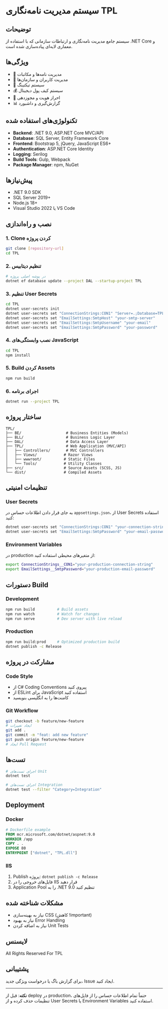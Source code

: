 # سیستم مدیریت نامه‌نگاری TPL

## توضیحات
سیستم جامع مدیریت نامه‌نگاری و ارتباطات سازمانی که با استفاده از .NET Core و معماری لایه‌ای پیاده‌سازی شده است.

## ویژگی‌ها
- 📝 مدیریت نامه‌ها و مکاتبات
- 👥 مدیریت کاربران و سازمان‌ها
- 🎫 سیستم تیکتینگ
- 💰 سیستم کیف پول دیجیتال
- 🔐 احراز هویت و مجوزدهی
- 📊 گزارش‌گیری و داشبورد

## تکنولوژی‌های استفاده شده
- **Backend**: .NET 9.0, ASP.NET Core MVC/API
- **Database**: SQL Server, Entity Framework Core
- **Frontend**: Bootstrap 5, jQuery, JavaScript ES6+
- **Authentication**: ASP.NET Core Identity
- **Logging**: Serilog
- **Build Tools**: Gulp, Webpack
- **Package Manager**: npm, NuGet

## پیش‌نیازها
- .NET 9.0 SDK
- SQL Server 2019+
- Node.js 18+
- Visual Studio 2022 یا VS Code

## نصب و راه‌اندازی

### 1. Clone کردن پروژه
```bash
git clone [repository-url]
cd TPL
```

### 2. تنظیم دیتابیس
```bash
# در پوشه اصلی پروژه
dotnet ef database update --project DAL --startup-project TPL
```

### 3. تنظیم User Secrets
```bash
cd TPL
dotnet user-secrets init
dotnet user-secrets set "ConnectionStrings:CON1" "Server=.;Database=TPL;Trusted_Connection=true;TrustServerCertificate=true"
dotnet user-secrets set "EmailSettings:SmtpHost" "your-smtp-server"
dotnet user-secrets set "EmailSettings:SmtpUsername" "your-email"
dotnet user-secrets set "EmailSettings:SmtpPassword" "your-password"
```

### 4. نصب وابستگی‌های JavaScript
```bash
cd TPL
npm install
```

### 5. Build کردن Assets
```bash
npm run build
```

### 6. اجرای برنامه
```bash
dotnet run --project TPL
```

## ساختار پروژه
```
TPL/
├── BE/                    # Business Entities (Models)
├── BLL/                   # Business Logic Layer
├── DAL/                   # Data Access Layer
├── TPL/                   # Web Application (MVC/API)
│   ├── Controllers/       # MVC Controllers
│   ├── Views/            # Razor Views
│   ├── wwwroot/          # Static Files
│   └── Tools/            # Utility Classes
├── src/                  # Source Assets (SCSS, JS)
└── dist/                 # Compiled Assets
```

## تنظیمات امنیتی

### User Secrets
به جای قرار دادن اطلاعات حساس در `appsettings.json`، از User Secrets استفاده کنید:

```bash
dotnet user-secrets set "ConnectionStrings:CON1" "your-connection-string"
dotnet user-secrets set "EmailSettings:SmtpPassword" "your-email-password"
```

### Environment Variables
در production از متغیرهای محیطی استفاده کنید:
```bash
export ConnectionStrings__CON1="your-production-connection-string"
export EmailSettings__SmtpPassword="your-production-email-password"
```

## دستورات Build

### Development
```bash
npm run build          # Build assets
npm run watch          # Watch for changes
npm run serve          # Dev server with live reload
```

### Production
```bash
npm run build:prod     # Optimized production build
dotnet publish -c Release
```

## مشارکت در پروژه

### Code Style
- از C# Coding Conventions پیروی کنید
- از ESLint برای JavaScript استفاده کنید
- کامنت‌ها را به انگلیسی بنویسید

### Git Workflow
```bash
git checkout -b feature/new-feature
# ایجاد تغییرات
git add .
git commit -m "feat: add new feature"
git push origin feature/new-feature
# ایجاد Pull Request
```

## تست‌ها
```bash
# اجرای تست‌های Unit
dotnet test

# اجرای تست‌های Integration
dotnet test --filter "Category=Integration"
```

## Deployment

### Docker
```dockerfile
# Dockerfile example
FROM mcr.microsoft.com/dotnet/aspnet:9.0
WORKDIR /app
COPY . .
EXPOSE 80
ENTRYPOINT ["dotnet", "TPL.dll"]
```

### IIS
1. Publish پروژه: `dotnet publish -c Release`
2. فایل‌های خروجی را در IIS قرار دهید
3. Application Pool را به .NET 9.0 تنظیم کنید

## مشکلات شناخته شده
- نیاز به بهینه‌سازی CSS (کاهش !important)
- نیاز به بهبود Error Handling
- نیاز به اضافه کردن Unit Tests

## لایسنس
All Rights Reserved For TPL

## پشتیبانی
برای گزارش باگ یا درخواست ویژگی جدید، Issue ایجاد کنید.

---
**نکته**: قبل از deploy در production، حتماً تمام اطلاعات حساس را از فایل‌های تنظیمات حذف کرده و از User Secrets یا Environment Variables استفاده کنید.